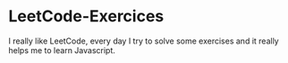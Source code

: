 # LeetCode-Exercices
I really like LeetCode, every day I try to solve some exercises and it really helps me to learn Javascript.
